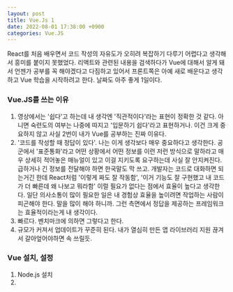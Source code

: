 ```yaml
---
layout: post
title: Vue.Js 1
date: 2022-08-01 17:38:00 +0900
categories: Vue.JS
---
```

React를 처음 배우면서 코드 작성의 자유도가 오히려 복잡하기 다루기 어렵다고 생각해서 흥미를 붙이지 못했었다. 리액트와 관련된 내용을 검색하다가 Vue에 대해서 알게 돼서 언젠가 공부를 꼭 해야겠다고 다짐하고 있어서 프론트쪽은 아예 새로 배운다고 생각하고 Vue 학습을 시작하려고 한다. 날짜도 아주 좋게 1일이다.

### Vue.JS를 쓰는 이유
1. 영상에서는 '쉽다'고 하는데 내 생각엔 '직관적이다'라는 표현이 정확한 것 같다. 아니면 숙련도의 여부는 나중에 따지고 '입문하기 쉽다'라고 표현하거나. 이건 크게 중요하지 않고 사실 2번이 내가 Vue를 공부하는 진짜 이유다.
2. '코드를 작성할 때 정답이 있다'. 나는 이게 생각보다 매우 중요하다고 생각한다. 공군에서 '표준통화'라고 어떤 상황에서 어떤 정보를 이런 저런 방식으로 말하라고 매우 상세히 적어놓은 매뉴얼이 있고 이걸 지키도록 요구하는데 사실 잘 안지켜진다. 급하거나 긴 정보를 전달해야 하면 한국말도 막 쓰고. 개발자는 코드로 대화하면 되는거긴 한데 React처럼 '이렇게 짜도 잘 작동함', '이거 기능도 잘 구현했고 내 코드가 더 빠른데 왜 나보고 뭐라함' 이럴 필요가 없다는 점에서 효율이 높다고 생각한다. 일단 의사소통이 많이 필요한 일은 내 경험상 효율을 높이려면 작업하는 사람이 피곤해야 한다. 말을 많이 해야 하니까. 그런 측면에서 정답을 제공하는 프레임워크는 효율적이라는게 내 생각이다. 
3. 빠르다. 벤치마크에 의하면 그렇다고 한다.
4. 규모가 커져서 업데이트가 꾸준히 된다. 내가 열심히 만든 앱 라이브러리 지원 끊겨서 갈아엎어야하면 속 쓰릴듯.

### Vue 설치, 설정
1. Node.js 설치
2. 